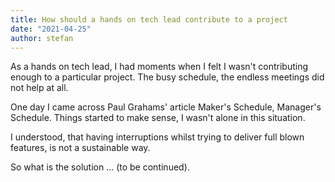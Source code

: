 ```yaml
---
title: How should a hands on tech lead contribute to a project
date: "2021-04-25"
author: stefan
---
```


As a hands on tech lead, I had moments when I felt I wasn't contributing enough to a particular project.
The busy schedule, the endless meetings did not help at all.

One day I came across Paul Grahams' article Maker's Schedule, Manager's Schedule.
Things started to make sense, I wasn't alone in this situation.

I understood, that having interruptions whilst trying to deliver full blown features, is not a sustainable way.

So what is the solution ... (to be continued).
